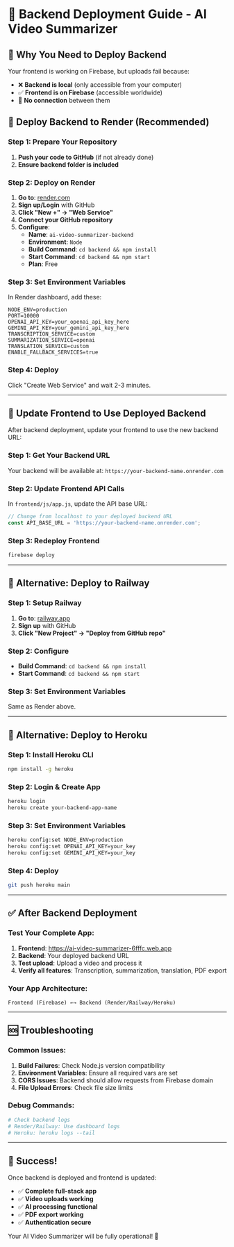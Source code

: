 # 🚀 Backend Deployment Guide - AI Video Summarizer

## 🔧 **Why You Need to Deploy Backend**

Your frontend is working on Firebase, but uploads fail because:
- ❌ **Backend is local** (only accessible from your computer)
- ✅ **Frontend is on Firebase** (accessible worldwide)
- 🔗 **No connection** between them

## 🎯 **Deploy Backend to Render (Recommended)**

### **Step 1: Prepare Your Repository**
1. **Push your code to GitHub** (if not already done)
2. **Ensure backend folder is included**

### **Step 2: Deploy on Render**
1. **Go to**: [render.com](https://render.com)
2. **Sign up/Login** with GitHub
3. **Click "New +" → "Web Service"**
4. **Connect your GitHub repository**
5. **Configure**:
   - **Name**: `ai-video-summarizer-backend`
   - **Environment**: `Node`
   - **Build Command**: `cd backend && npm install`
   - **Start Command**: `cd backend && npm start`
   - **Plan**: Free

### **Step 3: Set Environment Variables**
In Render dashboard, add these:
```
NODE_ENV=production
PORT=10000
OPENAI_API_KEY=your_openai_api_key_here
GEMINI_API_KEY=your_gemini_api_key_here
TRANSCRIPTION_SERVICE=custom
SUMMARIZATION_SERVICE=openai
TRANSLATION_SERVICE=custom
ENABLE_FALLBACK_SERVICES=true
```

### **Step 4: Deploy**
Click "Create Web Service" and wait 2-3 minutes.

---

## 🔗 **Update Frontend to Use Deployed Backend**

After backend deployment, update your frontend to use the new backend URL:

### **Step 1: Get Your Backend URL**
Your backend will be available at: `https://your-backend-name.onrender.com`

### **Step 2: Update Frontend API Calls**
In `frontend/js/app.js`, update the API base URL:

```javascript
// Change from localhost to your deployed backend URL
const API_BASE_URL = 'https://your-backend-name.onrender.com';
```

### **Step 3: Redeploy Frontend**
```bash
firebase deploy
```

---

## 🚂 **Alternative: Deploy to Railway**

### **Step 1: Setup Railway**
1. **Go to**: [railway.app](https://railway.app)
2. **Sign up** with GitHub
3. **Click "New Project" → "Deploy from GitHub repo"**

### **Step 2: Configure**
- **Build Command**: `cd backend && npm install`
- **Start Command**: `cd backend && npm start`

### **Step 3: Set Environment Variables**
Same as Render above.

---

## 🎪 **Alternative: Deploy to Heroku**

### **Step 1: Install Heroku CLI**
```bash
npm install -g heroku
```

### **Step 2: Login & Create App**
```bash
heroku login
heroku create your-backend-app-name
```

### **Step 3: Set Environment Variables**
```bash
heroku config:set NODE_ENV=production
heroku config:set OPENAI_API_KEY=your_key
heroku config:set GEMINI_API_KEY=your_key
```

### **Step 4: Deploy**
```bash
git push heroku main
```

---

## ✅ **After Backend Deployment**

### **Test Your Complete App:**
1. **Frontend**: https://ai-video-summarizer-6fffc.web.app
2. **Backend**: Your deployed backend URL
3. **Test upload**: Upload a video and process it
4. **Verify all features**: Transcription, summarization, translation, PDF export

### **Your App Architecture:**
```
Frontend (Firebase) ←→ Backend (Render/Railway/Heroku)
```

---

## 🆘 **Troubleshooting**

### **Common Issues:**
1. **Build Failures**: Check Node.js version compatibility
2. **Environment Variables**: Ensure all required vars are set
3. **CORS Issues**: Backend should allow requests from Firebase domain
4. **File Upload Errors**: Check file size limits

### **Debug Commands:**
```bash
# Check backend logs
# Render/Railway: Use dashboard logs
# Heroku: heroku logs --tail
```

---

## 🌟 **Success!**

Once backend is deployed and frontend is updated:
- ✅ **Complete full-stack app**
- ✅ **Video uploads working**
- ✅ **AI processing functional**
- ✅ **PDF export working**
- ✅ **Authentication secure**

Your AI Video Summarizer will be fully operational! 🎉
